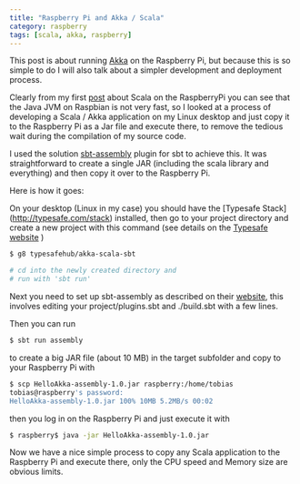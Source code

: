 ```yaml
---
title: "Raspberry Pi and Akka / Scala"
category: raspberry
tags: [scala, akka, raspberry]
---
```


This post is about running [Akka](http://akka.io/) on the Raspberry Pi, but because this
is so simple to do I will also talk about a simpler development and
deployment process.

Clearly from my first [post](http:/2012/09/16/raspberry/raspberry-pi-and-scala)
about Scala on the RaspberryPi you can see that the Java JVM on Raspbian
is not very fast, so I looked at a process of developing a Scala /
Akka application on my Linux desktop and just copy it to the Raspberry
Pi as a Jar file and execute there, to remove the tedious wait during
the compilation of my source code.


I used the solution [sbt-assembly](https://github.com/sbt/sbt-assembly)
plugin for sbt to achieve this.  It was
straightforward to create a single JAR (including the scala library and
everything) and then copy it over to the Raspberry Pi.

Here is how it goes:

On your desktop (Linux in my case) you should have the [Typesafe Stack]
(http://typesafe.com/stack)
installed, then go to your project directory and  create a new project
with this command (see details on the 
[Typesafe website](http://www.typesafe.com/resources/typesafe-stack/downloading-installing.html#akka) )

```sh
$ g8 typesafehub/akka-scala-sbt

# cd into the newly created directory and 
# run with 'sbt run'
```

Next you need to set up sbt-assembly as described on their 
[website](https://github.com/sbt/sbt-assembly),
this involves editing your project/plugins.sbt and ./build.sbt with a
few lines.

Then you can run

```sh
$ sbt run assembly
```

to create a big JAR file (about 10 MB) in the target subfolder and copy
to your Raspberry Pi with

```sh
$ scp HelloAkka-assembly-1.0.jar raspberry:/home/tobias
tobias@raspberry's password:
HelloAkka-assembly-1.0.jar 100% 10MB 5.2MB/s 00:02
```

then you log in on the Raspberry Pi and just execute it with

```sh
$ raspberry$ java -jar HelloAkka-assembly-1.0.jar
```

Now we have a nice simple process to copy any Scala application to the
Raspberry Pi and execute there, only the CPU speed and Memory size are
obvious limits.

